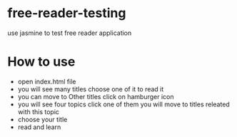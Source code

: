 # free-reader-testing
use jasmine to test free reader application
# How to use
- open index.html file
- you will see many titles choose one of it to read it
- you can move to Other titles click on hamburger icon 
- you will see four topics click one of them you will move to titles releated with this topic
- choose your title
- read and learn
